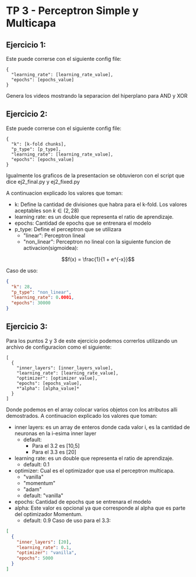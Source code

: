 # TP 3 - Perceptron Simple y Multicapa
## Ejercicio 1:
Este puede correrse con el siguiente config file:
```
{
  "learning_rate": [learning_rate_value],
  "epochs": [epochs_value]
}
```
Genera los videos mostrando la separacion del hiperplano para AND y XOR
## Ejercicio 2:
Este puede correrse con el siguiente config file:
```
{
  "k": [k-fold chunks],
  "p_type": [p_type],
  "learning_rate": [learning_rate_value],
  "epochs": [epochs_value]
}
```
Igualmente los graficos de la presentacion se obtuvieron con el script que dice 
ej2_final.py y ej2_fixed.py

A continuacion explicado los valores que toman:
- k: Define la cantidad de divisiones que habra para el k-fold. Los valores aceptables son $k \in (2,28)$
- learning rate: es un double que representa el ratio de aprendizaje.
- epochs: Cantidad de epochs que se entrenara el modelo
- p_type: Define el perceptron que se utilizara
  - "linear": Perceptron lineal
  - "non_linear": Perceptron no lineal con la siguiente funcion de activacion(sigmoidea):

$$f(x) = \frac{1}{1 + e^{-x}}$$

Caso de uso:
```json
{
  "k": 28,
  "p_type": "non_linear",
  "learning_rate": 0.0001,
  "epochs": 30000
}
```
## Ejercicio 3:

Para los puntos 2 y 3 de este ejercicio podemos correrlos utilizando un archivo de configuracion como el siguiente:

```
[
  {
    "inner_layers": [inner_layers_value],
    "learning_rate": [learning_rate_value],
    "optimizer": [optimizer value],
    "epochs": [epochs_value],
    *"alpha": [alpha_value]*
  }
]
```
Donde podemos en el array colocar varios objetos con los atributos alli demostrados. A continuacion explicado los valores que toman:

- inner layers: es un array de enteros donde cada valor i, es la cantidad de neuronas en la i-esima inner layer
  - default:
    - Para el 3.2 es [10,5]
    - Para el 3.3 es [20]
- learning rate: es un double que representa el ratio de aprendizaje.
  - default: 0.1
- optimizer: Cual es el optimizador que usa el perceptron multicapa.
  - "vanilla"
  - "momentum"
  - "adam"
  - default: "vanilla"
- epochs: Cantidad de epochs que se entrenara el modelo
- alpha: Este valor es opcional ya que corresponde al alpha que es parte del optimizador Momentum.
  - default: 0.9
Caso de uso para el 3.3:

```json
[
  {
    "inner_layers": [20],
    "learning_rate": 0.1,
    "optimizer": "vanilla",
    "epochs": 5000
  }
]
```
